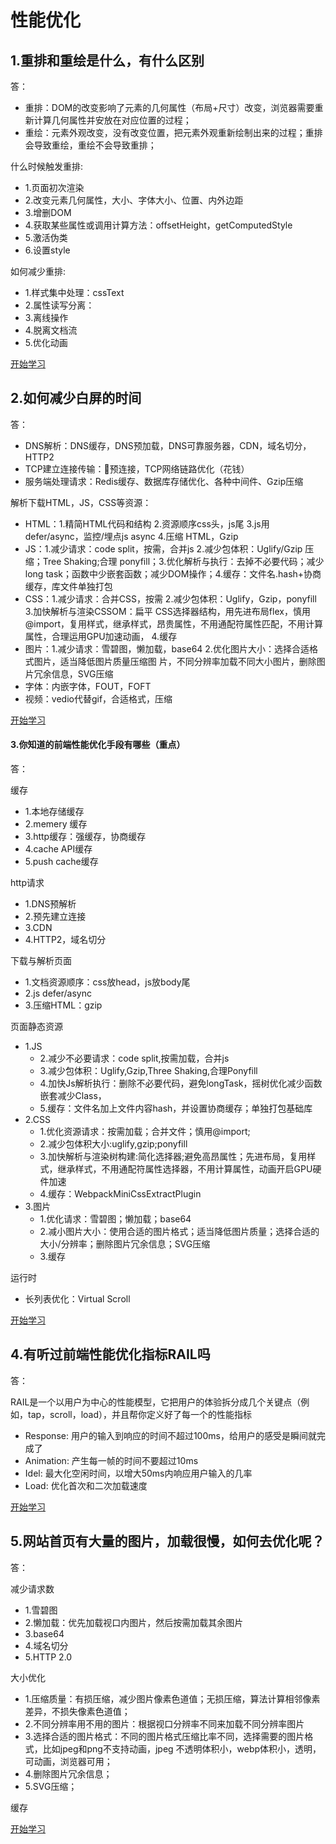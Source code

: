 # 性能优化
## 1.重排和重绘是什么，有什么区别
答：

- 重排：DOM的改变影响了元素的几何属性（布局+尺寸）改变，浏览器需要重新计算几何属性并安放在对应位置的过程；
- 重绘：元素外观改变，没有改变位置，把元素外观重新绘制出来的过程；重排会导致重绘，重绘不会导致重排；

什么时候触发重排:
- 1.页面初次渲染
- 2.改变元素几何属性，大小、字体大小、位置、内外边距
- 3.增删DOM
- 4.获取某些属性或调用计算方法：offsetHeight，getComputedStyle
- 5.激活伪类
- 6.设置style

如何减少重排:
- 1.样式集中处理：cssText
- 2.属性读写分离：
- 3.离线操作
- 4.脱离文档流
- 5.优化动画

[开始学习](https://juejin.cn/post/6844904083212468238)

## 2.如何减少白屏的时间
答：
- DNS解析：DNS缓存，DNS预加载，DNS可靠服务器，CDN，域名切分，HTTP2
- TCP建立连接传输：预连接，TCP网络链路优化（花钱）
- 服务端处理请求：Redis缓存、数据库存储优化、各种中间件、Gzip压缩

解析下载HTML，JS，CSS等资源：
- HTML：1.精简HTML代码和结构 2.资源顺序css头，js尾 3.js用defer/async，监控/埋点js async 4.压缩  HTML，Gzip
- JS：1.减少请求：code split，按需，合并js 2.减少包体积：Uglify/Gzip 压缩；Tree Shaking;合理  ponyfill；3.优化解析与执行：去掉不必要代码；减少long task；函数中少嵌套函数；减少DOM操作；4.缓存：文件名.hash+协商缓存，库文件单独打包
- CSS：1.减少请求：合并CSS，按需 2.减少包体积：Uglify，Gzip，ponyfill 3.加快解析与渲染CSSOM：扁平  CSS选择器结构，用先进布局flex，慎用@import，复用样式，继承样式，昂贵属性，不用通配符属性匹配，不用计算  属性，合理运用GPU加速动画， 4.缓存
- 图片：1.减少请求：雪碧图，懒加载，base64 2.优化图片大小：选择合适格式图片，适当降低图片质量压缩图  片，不同分辨率加载不同大小图片，删除图片冗余信息，SVG压缩
- 字体：内嵌字体，FOUT，FOFT
- 视频：vedio代替gif，合适格式，压缩

[开始学习](https://cloud.tencent.com/developer/article/1508941)

#### 3.你知道的前端性能优化手段有哪些（重点）
答：

缓存
- 1.本地存储缓存
- 2.memery 缓存
- 3.http缓存：强缓存，协商缓存
- 4.cache API缓存
- 5.push cache缓存

http请求
- 1.DNS预解析
- 2.预先建立连接
- 3.CDN
- 4.HTTP2，域名切分

下载与解析页面
- 1.文档资源顺序：css放head，js放body尾
- 2.js defer/async
- 3.压缩HTML：gzip

页面静态资源
- 1.JS
  - 2.减少不必要请求：code split,按需加载，合并js
  - 3.减少包体积：Uglify,Gzip,Three Shaking,合理Ponyfill
  - 4.加快Js解析执行：删除不必要代码，避免longTask，摇树优化减少函数嵌套减少Class，
  - 5.缓存：文件名加上文件内容hash，并设置协商缓存；单独打包基础库
- 2.CSS
  - 1.优化资源请求：按需加载；合并文件；慎用@import;
  - 2.减少包体积大小:uglify,gzip;ponyfill
  - 3.加快解析与渲染树构建:简化选择器;避免高昂属性；先进布局，复用样式，继承样式，不用通配符属性选择器，不用计算属性，动画开启GPU硬件加速
  - 4.缓存：WebpackMiniCssExtractPlugin
- 3.图片
  - 1.优化请求：雪碧图；懒加载；base64
  - 2.减小图片大小：使用合适的图片格式；适当降低图片质量；选择合适的大小/分辨率；删除图片冗余信息；SVG压缩
  - 3.缓存

运行时
- 长列表优化：Virtual Scroll

[开始学习](https://alienzhou.com/projects/fe-performance-journey/#%E6%97%85%E9%80%94%E7%9A%84%E8%A1%8C%E7%A8%8B%E8%B7%AF%E7%BA%BF)

## 4.有听过前端性能优化指标RAIL吗
答：

RAIL是一个以用户为中心的性能模型，它把用户的体验拆分成几个关键点（例如，tap，scroll，load），并且帮你定义好了每一个的性能指标
- Response: 用户的输入到响应的时间不超过100ms，给用户的感受是瞬间就完成了
- Animation: 产生每一帧的时间不要超过10ms
- Idel: 最大化空闲时间，以增大50ms内响应用户输入的几率
- Load: 优化首次和二次加载速度

[开始学习](https://juejin.cn/post/6850037273312886797)

## 5.网站首页有大量的图片，加载很慢，如何去优化呢？
答：

减少请求数
- 1.雪碧图
- 2.懒加载：优先加载视口内图片，然后按需加载其余图片
- 3.base64
- 4.域名切分
- 5.HTTP 2.0

大小优化
- 1.压缩质量：有损压缩，减少图片像素色道值；无损压缩，算法计算相邻像素差异，不损失像素色道值；
- 2.不同分辨率用不用的图片：根据视口分辨率不同来加载不同分辨率图片
- 3.选择合适的图片格式：不同的图片格式压缩比率不同，选择需要的图片格式，比如jpeg和png不支持动画，jpeg  不透明体积小，webp体积小，透明，可动画，浏览器可用；
- 4.删除图片冗余信息；
- 5.SVG压缩；

缓存

[开始学习](https://zhuanlan.zhihu.com/p/33370207)
